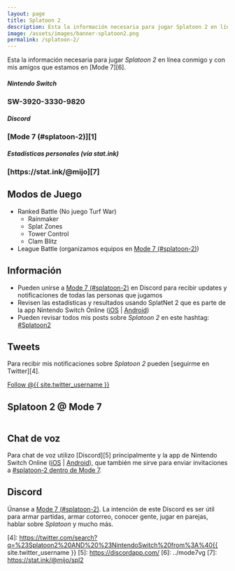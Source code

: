 ```yaml
---
layout: page
title: Splatoon 2
description: Esta la información necesaria para jugar Splatoon 2 en línea conmigo y con mis amigos que estamos en Mode 7.
image: /assets/images/banner-splatoon2.png
permalink: /splatoon-2/
---
```


Esta la información necesaria para jugar *Splatoon 2* en línea conmigo y con mis amigos que estamos en [Mode 7][6].

<div class="row">
<div class="col-xs-12 col-sm-6">
<div class="card">
<div class="card-header">
<h5 class="card-title text-center"><i class="fab fa-nintendo-switch"></i> Nintendo Switch</h5>
</div>
<div class="card-body">
<h3 class="card-text text-center">SW-3920-3330-9820</h3>
</div>
</div>
</div>
<div class="col-xs-12 col-sm-6">
<div class="card">
<div class="card-header">
<h5 class="card-title  text-center"><i class="fab fa-discord"></i> Discord</h5>
</div>
<div class="card-body">
<h3 class="card-text text-center">
[Mode 7 (#splatoon-2)][1]
</h3>
</div>
</div>
</div>
</div>

<div class="row">
<div class="col-12">
<div class="card">
<div class="card-header">
<h5 class="card-title  text-center"><i class="fas fa-chart-area"></i> Estadísticas personales (vía stat.ink)</h5>
</div>
<div class="card-body">
<h3 class="card-text text-center">
[https://stat.ink/@mijo][7]
</h3>
</div>
</div>
</div>
</div>

<div class="row">
<div class="col-sm-6">

## <i class="fas fa-gamepad"></i> Modos de Juego

- Ranked Battle (No juego Turf War)
    - Rainmaker
    - Splat Zones
    - Tower Control
    - Clam Blitz
- League Battle (organizamos equipos en [Mode 7 (#splatoon-2)][1])

## Información

- Pueden unirse a [Mode 7 (#splatoon-2)][1] en Discord para recibir updates y notificaciones de todas las personas que jugamos
- Revisen las estadísticas y resultados usando SplatNet 2 que es parte de la app Nintendo Switch Online ([iOS][2] &#124; [Android][3])
- Pueden revisar todos mis posts sobre *Splatoon 2* en este hashtag: <a class="badge badge-primary" href="https://blog.{{ site.domain }}/hashtag/splatoon-2/">#Splatoon2</a>

## <i class="fab fa-twitter"></i> Tweets

Para recibir mis notificaciones sobre *Splatoon 2* pueden [seguirme en Twitter][4].

<a href="https://twitter.com/{{ site.twitter_username }}" class="twitter-follow-button text-center" data-show-count="false">Follow @{{ site.twitter_username }}</a>

</div>
<div class="col-sm-6">

## Splatoon 2 @ Mode 7

<div class="text-center mt20">
<a href="https://discord.gg/NUSDKeJ">
<img class="img-fluid" src="{{ site.url }}/assets/images/banner-splatoon2.png" alt="" />
</a>
</div>

</div>
</div>

## <i class="fas fa-microphone"></i> Chat de voz

Para chat de voz utilizo [Discord][5] principalmente y la app de Nintendo Switch Online ([iOS][2] &#124; [Android][3]), que también me sirve para enviar invitaciones a [#splatoon-2 dentro de Mode 7][1].

## <i class="fab fa-discord"></i> Discord

Únanse a [Mode 7 (#splatoon-2)][1]. La intención de este Discord es ser útil para armar partidas, armar cotorreo, conocer gente, jugar en parejas, hablar sobre *Splatoon* y mucho más.

[1]: https://discord.gg/NUSDKeJ
[2]: https://itunes.apple.com/us/app/id1234806557?mt=12&uo=4&at=10l4Fw
[3]: https://play.google.com/store/apps/details?id=com.nintendo.znca&gl=us&hl=en
[4]: https://twitter.com/search?q=%23Splatoon2%20AND%20%23NintendoSwitch%20from%3A%40{{ site.twitter_username }}
[5]: https://discordapp.com/
[6]: ../mode7vg
[7]: https://stat.ink/@mijo/spl2